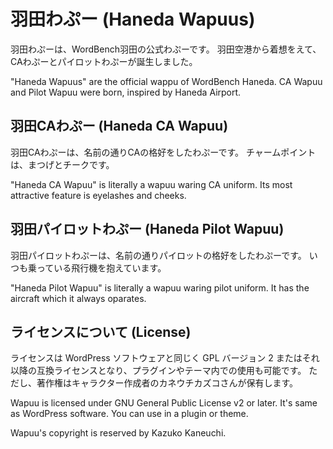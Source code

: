 # 羽田わぷー (Haneda Wapuus)

羽田わぷーは、WordBench羽田の公式わぷーです。
羽田空港から着想をえて、CAわぷーとパイロットわぷーが誕生しました。

"Haneda Wapuus" are the official wappu of WordBench Haneda.
CA Wapuu and Pilot Wapuu were born, inspired by Haneda Airport.

## 羽田CAわぷー (Haneda CA Wapuu)

羽田CAわぷーは、名前の通りCAの格好をしたわぷーです。
チャームポイントは、まつげとチークです。

"Haneda CA Wapuu" is literally a wapuu waring CA uniform.
Its most attractive feature is eyelashes and cheeks.

## 羽田パイロットわぷー (Haneda Pilot Wapuu)

羽田パイロットわぷーは、名前の通りパイロットの格好をしたわぷーです。
いつも乗っている飛行機を抱えています。

"Haneda Pilot Wapuu" is literally a wapuu waring pilot uniform.
It has the aircraft which it always oparates. 

## ライセンスについて (License)

ライセンスは WordPress ソフトウェアと同じく GPL バージョン 2 またはそれ以降の互換ライセンスとなり、プラグインやテーマ内での使用も可能です。
ただし、著作権はキャラクター作成者のカネウチカズコさんが保有します。

Wapuu is licensed under GNU General Public License v2 or later. It's same as WordPress software. You can use in a plugin or theme.

Wapuu's copyright is reserved by Kazuko Kaneuchi.
